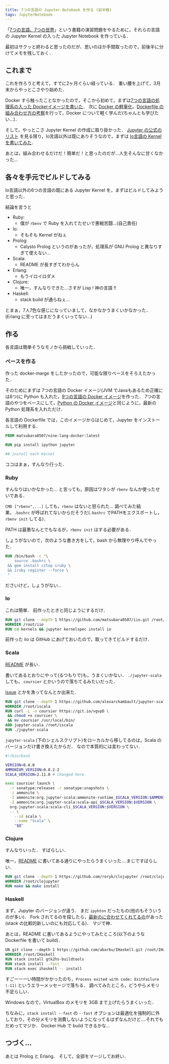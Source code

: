 ```yaml
---
title: 7つの言語の Juputer Notebook を作る (前半戦)
tags: JupyterNotebook
---
```


「[7つの言語、7つの世界](https://www.ohmsha.co.jp/book/9784274068577/)」という書籍の演習問題をやるために，それらの言語の Jupyter Kernel の入った Jupyter Notebook を作っている．

最初はサクッと終わると思ったのだが、思いのほか手間取ったので，前後半に分けてメモを残しておく．

## これまで

これを作ろうと考えて，すでに2ヶ月ぐらい経っている．
重い腰を上げて，3月末からやっとこさやり始めた．

Docker すら触ったことなかったので，そこから初めて，まずは[7つの言語の処理系の入った Dockerイメージを書いた](/posts/2017-03-27-seven-lang-on-docker.html)．
次に [Docker の軽量化](/posts/2017-03-30-write-lightweight-dockerfile)，[Dockerfile の組み合わせ方の考察](/posts/2017-04-02-want-to-make-docker-merge)を行って，Docker について軽く学んだ(ちゃんとも学びたい...)．

そして，やっとこさ Jupyter Kernel の作成に取り掛かった．
[Jupyter の公式のリスト](https://github.com/jupyter/jupyter/wiki/Jupyter-kernels) を見る限り，Io言語以外は既にありそうなので，まずは [Io言語の Kernel を書いてみた](/posts/2017-04-18-create-io-kernel-for-jupyter)．

あとは，組み合わせるだけだ！簡単だ！と思ったのだが...人生そんなに甘くなかった...

## 各々を手元でビルドしてみる

Io言語以外の6つの言語の既にある Jupyter Kernel を，まずはビルドしてみようと思った．

結論を言うと

- Ruby:
    - 僕が `rbenv` で Ruby を入れてたせいで悪戦苦闘...(自己責任)
- Io:
    - そもそも Kernel がねぇ
- Prolog:
    - Calysto Prolog というのがあったが，処理系が GNU Prolog と異なりすぎて使えない...
- Scala:
    - README が長すぎてわからん
- Erlang:
    - もうイロイロダメ
- Clojure:
    - 唯一，すんなりできた...さすが Lisp ! 神の言語 !!
- Haskell:
    - stack build が通らねぇ...

とまぁ，7人7色な感じになっていまして，なかなかうまくいかなかった．
(Erlang に至ってはまだうまくいってない...)


## 作る

各言語は簡単そうなモノから挑戦していった．

### ベースを作る

作った docker-marge をしたかったので，可能な限りベースをそろえたかった．

そのためにまずは 7つの言語の Docker イメージ(JVM でJavaもあるため正確には8つ)に Python も入れた，[9つの言語の Docker イメージ](https://hub.docker.com/r/matsubara0507/nine-lang-docker)を作った．
7つの言語のやつをベースにして，[Python の Docker イメージ]()と同じように，最新の Python 処理系を入れただけ．

各言語の Dockerfile では，このイメージからはじめて，Jupyter をインストールして利用する．

```Dockerfile
FROM matsubara0507/nine-lang-docker:latest

RUN pip install ipython jupyter

## install each Kernel
```

ココはまぁ，すんなり行った．

### Ruby

すんなりはいかなかった...
と言っても，原因はワタシが `rbenv` なんか使ったせいである．

`CMD ["rbenv",...]` しても，`rbenv` はないと怒られた...
調べてみた結果，`.bashrc` が呼ばれてないからだそうだ(`.bashrc` でPATHをエクスポートし，`rbenv init` してる)．

PATH は最悪なんとでもなるが，`rbenv init` はする必要がある．

しょうがないので，次のような書き方をして，bash から無理やり呼んでやった．

```Dockerfile
RUN /bin/bash -c "\
    source .bashrc \
 && gem install cztop iruby \
 && iruby register --force \
 "
```

ださいけど，しょうがない...

### Io

これは簡単．
前作ったときと同じようにするだけ．

```Dockerfile
RUN git clone --depth 1 https://github.com/matsubara0507/iio.git /root/iio
WORKDIR /root/iio
RUN cd kernels && jupyter kernelspec install io
```

前作った iio は GitHub にあげておいたので，取ってきてビルドするだけ．

### Scala

[README](https://github.com/alexarchambault/jupyter-scala) が長い．

書いてあるとおりにやって(るつもりで)も，うまくいかない．
`./jupyter-scala` しても， `coursier` とかいうので落ちてるみたいだった．

[Issue](https://github.com/alexarchambault/jupyter-scala/issues/143) とかを漁ってなんとか出来た．


```Dockerfile
RUN git clone --depth 1 https://github.com/alexarchambault/jupyter-scala.git /root/iscala
WORKDIR /root/iscala
RUN curl -L -o coursier https://git.io/vgvpD \
 && chmod +x coursier \
 && mv coursier /usr/local/bin/
ADD jupyter-scala /root/iscala
RUN ./jupyter-scala
```

`jupyter-scala` (下のシェルスクリプト)をローカルから移してるのは，Scala のバージョンだけ書き換えたからだ．
なので本質的には変わってない．

```sh
#!/bin/bash

VERSION=0.4.0
AMMONIUM_VERSION=0.8.2-2
SCALA_VERSION=2.11.8 # changed here

exec coursier launch \
  -r sonatype:releases -r sonatype:snapshots \
  -i ammonite \
  -I ammonite:org.jupyter-scala:ammonite-runtime_$SCALA_VERSION:$AMMONIUM_VERSION \
  -I ammonite:org.jupyter-scala:scala-api_$SCALA_VERSION:$VERSION \
  org.jupyter-scala:scala-cli_$SCALA_VERSION:$VERSION \
  -- \
    --id scala \
    --name "Scala" \
    "$@"
```

### Clojure

すんなりいった．
すばらしい．

唯一，[README](https://github.com/roryk/clojupyter) に書いてある通りにやったらうまくいった....まじですばらしい．

```Dockerfile
RUN git clone --depth 1 https://github.com/roryk/clojupyter /root/clojupyter
WORKDIR /root/clojupyter
RUN make && make install
```

### Haskell

まず，Jupyter のバージョンが違う．
まだ `ipyhton` だったもの(他のもそういうのが多い)．
Fork されてるのを探したら，[最新のに合わせてくれてるの](https://github.com/abarbu/IHaskell)があった(stack の比較的新しいのにも対応してる)．
マジで神．

あとは，README に書いてあるようにやってみたところ(以下のような Dockerfile を書いて build)．

```Dockerfile
UN git clone --depth 1 https://github.com/abarbu/IHaskell.git /root/IHaskell
WORKDIR /root/IHaskell
RUN stack install gtk2hs-buildtools
RUN stack install --fast
RUN stack exec ihaskell -- install
```

すごーーーい時間がかかったのち，`Process exited with code: ExitFailure (-11)` というエラーメッセージで落ちる．
調べてみたところ，どうやらメモリ不足らしい．

Windows なので，VirtualBox のメモリを 3GB まで上げたらうまくいった．

ちなみに，`stack install --fast` の `--fast` オプションは最適化を強制的に外しており，その分メモリを消費しないようになってるはずなんだけど....それでもだめってマジか．
Docker Hub で build できるかな...

## つづく...

あとは Prolog と Erlang．
そして，全部をマージしてお終い．
